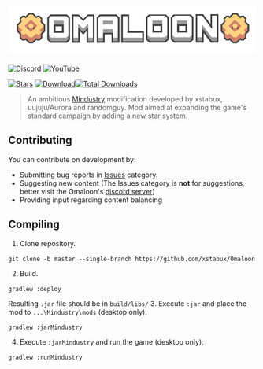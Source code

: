 # ![img.png](main/assets/img.png)
[![Discord](https://img.shields.io/discord/1011940744774303795.svg?color=7289da&logo=discord&label=Omaloon-Genral&style=for-the-badge)](https://discord.gg/bNMT82Hswb)
[![YouTube](https://img.shields.io/youtube/channel/subscribers/UCKYkjTAwp-ZpKBVDdknSIHw?color=ff5959&label=YouTube&logo=youtube&style=for-the-badge)](https://www.youtube.com/@omaloon)

[![Stars](https://img.shields.io/github/stars/xstabux/Omaloon?color=7289da&label=⭐️%20Please%20Star%20Omaloon%21&style=for-the-badge)](https://github.com/xStaBUx/Omaloon-mod-public)
[![Download](https://img.shields.io/github/v/release/xStaBUx/Omaloon-mod-public?color=6aa84f&include_prereleases&label=Latest%20version&logo=github&logoColor=white&style=for-the-badge)](https://github.com/xStaBUx/Omaloon-mod-public/releases)[![Total Downloads](https://img.shields.io/github/downloads/xStaBUx/Omaloon-mod-public/total?color=7289da&label&logo=docusign&logoColor=white&style=for-the-badge)](https://github.com/xStaBUx/Omaloon-mod-public/releases)

>An ambitious [Mindustry](https://github.com/Anuken/Mindustry) modification developed by  xstabux, uujuju/Aurora and randomguy. Mod aimed at expanding the game's standard campaign by adding a new star system.

## Contributing

You can contribute on development by:

* Submitting bug reports in [Issues](https://github.com/xStaBUx/Omaloon-mod-public/issues) category.
* Suggesting new content (The Issues category is **not** for suggestions, better visit the Omaloon's [discord server](https://discord.gg/bNMT82Hswb))
* Providing input regarding content balancing

## Compiling
1. Clone repository.
```
git clone -b master --single-branch https://github.com/xstabux/Omaloon
```
2. Build.
```
gradlew :deploy
```
Resulting `.jar` file should be in `build/libs/`
3. Execute `:jar` and place the mod to `...\Mindustry\mods` (desktop only).
```
gradlew :jarMindustry
```
4. Execute `:jarMindustry` and run the game (desktop only).
```
gradlew :runMindustry
```
